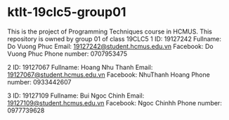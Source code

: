 # ktlt-19clc5-group01
This is the project of Programming Techniques course in HCMUS. This repository is owned by group 01 of class 19CLC5
1
ID: 19127242
Fullname: Do Vuong Phuc
Email: 19127242@student.hcmus.edu.vn
Facebook: Do Vuong Phuc
Phone number: 0707953475

2
ID: 19127067
Fullname: Hoang Nhu Thanh
Email: 19127067@student.hcmus.edu.vn
Facebook: NhuThanh Hoang
Phone number: 0933442607

3
ID: 19127109
Fullname: Bui Ngoc Chinh
Email: 19127109@student.hcmus.edu.vn
Facebook: Ngoc Chinhh
Phone number: 0977739628
